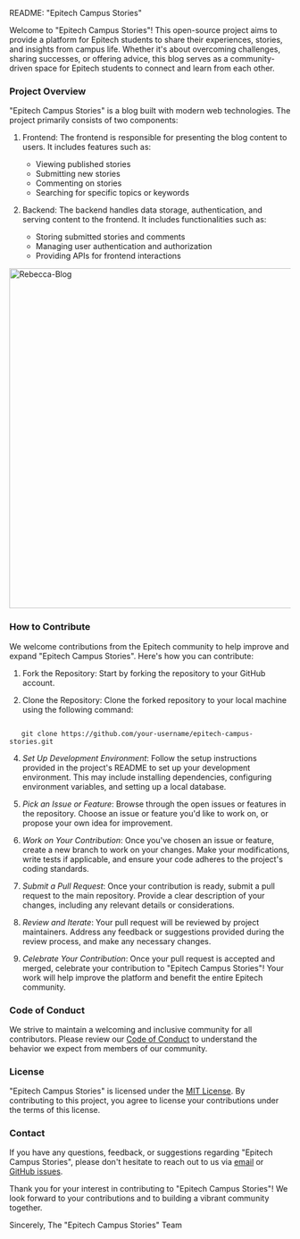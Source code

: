 README: "Epitech Campus Stories"

Welcome to "Epitech Campus Stories"! This open-source project aims to provide a platform for Epitech students to share their experiences, stories, and insights from campus life. Whether it's about overcoming challenges, sharing successes, or offering advice, this blog serves as a community-driven space for Epitech students to connect and learn from each other.

### Project Overview

"Epitech Campus Stories" is a blog built with modern web technologies. The project primarily consists of two components:

1. Frontend: The frontend is responsible for presenting the blog content to users. It includes features such as:
   - Viewing published stories
   - Submitting new stories
   - Commenting on stories
   - Searching for specific topics or keywords

2. Backend: The backend handles data storage, authentication, and serving content to the frontend. It includes functionalities such as:
   - Storing submitted stories and comments
   - Managing user authentication and authorization
   - Providing APIs for frontend interactions

<img width="609" alt="Rebecca-Blog" src="https://github.com/HKafuiEPI/hkafuiepi.github.io/assets/114690768/559e2d75-ebe7-4960-b08f-829e46329c4b">

### How to Contribute

We welcome contributions from the Epitech community to help improve and expand "Epitech Campus Stories". Here's how you can contribute:

1. Fork the Repository: Start by forking the repository to your GitHub account.

2. Clone the Repository: Clone the forked repository to your local machine using the following command:

```
   
   git clone https://github.com/your-username/epitech-campus-stories.git

```

4. *Set Up Development Environment*: Follow the setup instructions provided in the project's README to set up your development environment. This may include installing dependencies, configuring environment variables, and setting up a local database.

5. *Pick an Issue or Feature*: Browse through the open issues or features in the repository. Choose an issue or feature you'd like to work on, or propose your own idea for improvement.

6. *Work on Your Contribution*: Once you've chosen an issue or feature, create a new branch to work on your changes. Make your modifications, write tests if applicable, and ensure your code adheres to the project's coding standards.

7. *Submit a Pull Request*: Once your contribution is ready, submit a pull request to the main repository. Provide a clear description of your changes, including any relevant details or considerations.

8. *Review and Iterate*: Your pull request will be reviewed by project maintainers. Address any feedback or suggestions provided during the review process, and make any necessary changes.

9. *Celebrate Your Contribution*: Once your pull request is accepted and merged, celebrate your contribution to "Epitech Campus Stories"! Your work will help improve the platform and benefit the entire Epitech community.

### Code of Conduct

We strive to maintain a welcoming and inclusive community for all contributors. Please review our [Code of Conduct](CODE_OF_CONDUCT.md) to understand the behavior we expect from members of our community.

### License

"Epitech Campus Stories" is licensed under the [MIT License](LICENSE). By contributing to this project, you agree to license your contributions under the terms of this license.

### Contact

If you have any questions, feedback, or suggestions regarding "Epitech Campus Stories", please don't hesitate to reach out to us via [email](mailto:contact@epitechcampusstories.com) or [GitHub issues](https://github.com/HKafuiEPI/hkafuiepi.github.io/issues).

Thank you for your interest in contributing to "Epitech Campus Stories"! We look forward to your contributions and to building a vibrant community together.

Sincerely,
The "Epitech Campus Stories" Team
